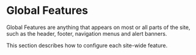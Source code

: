 [ClassName]: / (SilverStripe\\SiteConfig\\SiteConfig)
[Title]: / (Global Features intro)
[Description]: / (An outline of Global Features)

# Global Features

Global Features are anything that appears on most or all parts of the site, such as the header, footer, navigation menus and alert banners.

This section describes how to configure each site-wide feature.
